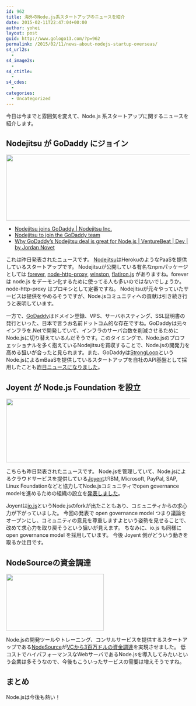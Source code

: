 ```yaml
---
id: 962
title: 海外のNode.js系スタートアップのニュースを紹介
date: 2015-02-11T22:47:04+00:00
author: yohei
layout: post
guid: http://www.gologo13.com/?p=962
permalink: /2015/02/11/news-about-nodejs-startup-overseas/
s4_url2s:
  - 
s4_image2s:
  - 
s4_ctitle:
  - 
s4_cdes:
  - 
categories:
  - Uncategorized
---
```

今日は今までと雰囲気を変えて、Node.js 系スタートアップに関するニュースを紹介します。

## Nodejitsu が GoDaddy にジョイン

[<img src="http://www.gologo13.com/wp-content/uploads/2015/02/godaddy.png" alt="" width="537" height="180" class="aligncenter size-full wp-image-963" />](http://www.gologo13.com/wp-content/uploads/2015/02/godaddy.png)

  * [Nodejitsu joins GoDaddy | Nodejitsu Inc.](http://blog.nodejitsu.com/nodejitsu-joins-godaddy/)
  * [Nodejitsu to join the GoDaddy team](https://garage.godaddy.com/godaddy/nodejitsu-join-godaddy-team/?linkId=12275397)
  * [Why GoDaddy&#8217;s Nodejitsu deal is great for Node.js | VentureBeat | Dev | by Jordan Novet](http://venturebeat.com/2015/02/10/why-godaddys-nodejitsu-deal-is-great-for-node-js/)

これは昨日発表されたニュースです。 [Nodejitsu](https://www.nodejitsu.com/)はHerokuのようなPaaSを提供しているスタートアップです。 Nodejitsuが公開している有名なnpmパッケージとしては [forever](https://github.com/foreverjs/forever), [node-http-proxy](https://github.com/nodejitsu/node-http-proxy), [winston](https://github.com/winstonjs/winston), [flatiron.js](http://flatironjs.org/) がありますね。forever は node.js をデーモン化するために使ってる人も多いのではないでしょうか。node-http-proxy はプロキシとして定番ですね。 Nodejitsuが元々やっていたサービスは提供をやめるそうですが、Node.jsコミュニティへの貢献は引き続き行うと表明しています。

一方で、[GoDaddy](https://www.godaddy.com/)はドメイン登録、VPS、サーバホスティング、SSL証明書の発行といった、日本で言うお名前ドットコム的な存在ですね。GoDaddyは元々インフラを.Netで開発していて、インフラのサーバ台数を削減させるためにNode.jsに切り替えているんだそうです。このタイミングで、Node.jsのプロフェッショナルを多く抱えているNodejitsuを買収することで、Node.jsの開発力を高める狙いが合ったと見られます。また、GoDaddyは[StrongLoop](http://strongloop.com/)というNode.jsによるmBaaSを提供しているスタートアップを自社のAPI基盤として採用したことも[昨日ニュースになりました](http://strongloop.com/strongblog/godaddy-api-platform/)。

## Joyent が Node.js Foundation を設立

[<img src="http://www.gologo13.com/wp-content/uploads/2015/02/Joyent-logo-1024x278.png" alt="" width="640" height="174" class="aligncenter size-large wp-image-965" />](http://www.gologo13.com/wp-content/uploads/2015/02/Joyent-logo.png)

こちらも昨日発表されたニュースです。 Node.jsを管理していて、Node.jsによるクラウドサービスを提供している[Joyent](https://www.joyent.com)がIBM, Microsoft, PayPal, SAP, Linux Foundationなどと協力してNode.jsコミュニティでopen governance modelを進めるための組織の設立を[発表しました](https://www.joyent.com/about/press/joyent-moves-to-establish-nodejs-foundation)。

Joyentは[io.js](https://iojs.org/en/index.html)というNode.jsのforkが出たこともあり、コミュニティからの求心力が下がっていました。 今回の発表で open governance model つまり議論をオープンにし、コミュニティの意見を尊重しますよという姿勢を見せることで、改めて求心力を取り戻そうという狙いが見えます。 ちなみに、io.js も同様に open governance model を採用しています。 今後 Joyent 側がどういう動きを取るか注目です。

## NodeSourceの資金調達

[<img src="http://www.gologo13.com/wp-content/uploads/2015/02/nodesource_identityRGB_vertical.png" alt="" width="268" height="155" class="aligncenter size-full wp-image-967" />](http://www.gologo13.com/wp-content/uploads/2015/02/nodesource_identityRGB_vertical.png)

Node.jsの開発ツールやトレーニング、コンサルサービスを提供するスタートアップである[NodeSource](https://nodesource.com/)が[VCから3百万ドルの資金調達](http://techcrunch.com/2015/02/09/nodesource-raises-3-million-to-build-new-programming-tools/)を実現させました。 低コストでハイパフォーマンスなWebサーバであるNode.jsを導入してみたいという企業は多そうなので、今後もこういったサービスの需要は増えそうですね。

## まとめ

Node.jsは今後も熱い！